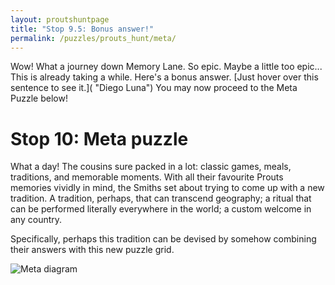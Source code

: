 ```yaml
---
layout: proutshuntpage
title: "Stop 9.5: Bonus answer!"
permalink: /puzzles/prouts_hunt/meta/
---
```


Wow! What a journey down Memory Lane. So epic. Maybe a little too epic... This is already taking a while. Here's a bonus answer. [Just hover over this sentence to see it.]( "Diego Luna") You may now proceed to the Meta Puzzle below!

<h1>Stop 10: Meta puzzle</h1>

What a day! The cousins sure packed in a lot: classic games, meals, traditions, and memorable moments. With all their favourite Prouts memories vividly in mind, the Smiths set about trying to come up with a new tradition. A tradition, perhaps, that can transcend geography; a ritual that can be performed literally everywhere in the world; a custom welcome in any country.

Specifically, perhaps this tradition can be devised by somehow combining their answers with this new puzzle grid.

![Meta diagram](../meta-diagram.png)